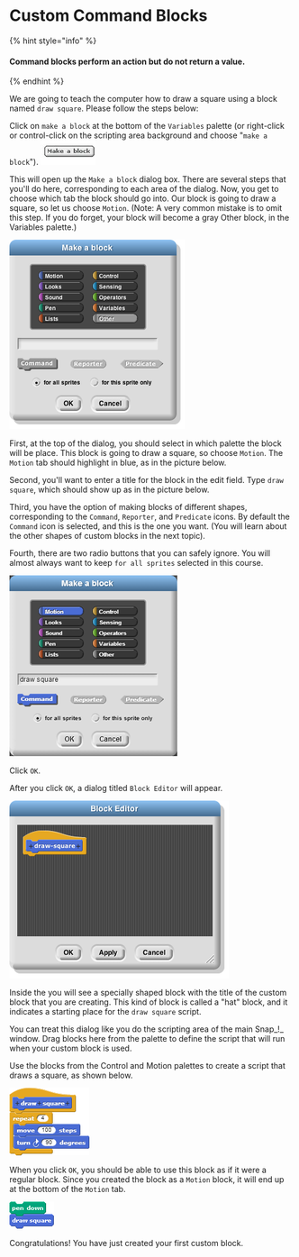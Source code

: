# Custom Command Blocks

{% hint style="info" %}
#### Command blocks perform an action but do not return a value.
{% endhint %}

We are going to teach the computer how to draw a square using a block named `draw square`. Please follow the steps below:

Click on `make a block` at the bottom of the `Variables` palette \(or right-click or control-click on the scripting area background and choose "`make a block`"\). ![](../.gitbook/assets/image%20%2888%29.png) 

This will open up the `Make a block` dialog box. There are several steps that you'll do here, corresponding to each area of the dialog. Now, you get to choose which tab the block should go into. Our block is going to draw a square, so let us choose `Motion`. \(Note: A very common mistake is to omit this step. If you do forget, your block will become a gray Other block, in the Variables palette.\)

![](../.gitbook/assets/image%20%2869%29.png)

First, at the top of the dialog, you should select in which palette the block will be place. This block is going to draw a square, so choose `Motion`. The `Motion` tab should highlight in blue, as in the picture below.

Second, you'll want to enter a title for the block in the edit field. Type `draw square`, which should show up as in the picture below.

Third, you have the option of making blocks of different shapes, corresponding to the `Command`, `Reporter`, and `Predicate` icons. By default the `Command` icon is selected, and this is the one you want. \(You will learn about the other shapes of custom blocks in the next topic\).

Fourth, there are two radio buttons that you can safely ignore. You will almost always want to keep `for all sprites` selected in this course.

![](../.gitbook/assets/image%20%2811%29.png)

Click `OK`.

After you click `OK`, a dialog titled `Block Editor` will appear.

![](../.gitbook/assets/image%20%2893%29.png)

Inside the you will see a specially shaped block with the title of the custom block that you are creating. This kind of block is called a "hat" block, and it indicates a starting place for the `draw square` script.

You can treat this dialog like you do the scripting area of the main Snap_!_ window. Drag blocks here from the palette to define the script that will run when your custom block is used.

Use the blocks from the Control and Motion palettes to create a script that draws a square, as shown below.

![](../.gitbook/assets/image%20%28135%29.png)

When you click `OK`, you should be able to use this block as if it were a regular block. Since you created the block as a `Motion` block, it will end up at the bottom of the `Motion` tab.

![](../.gitbook/assets/image%20%2895%29.png)

Congratulations! You have just created your first custom block.

